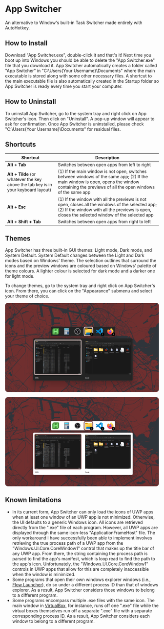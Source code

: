 # App Switcher
An alternative to Window's built-in Task Switcher made entirely with AutoHotkey.

## How to Install
Download "App Switcher.exe", double-click it and that's it! Next time you boot up into Windows you should be able to delete the "App Switcher.exe" file that you download it. App Switcher automatically creates a folder called "App Switcher" in "C:\Users\{Your Username}\Documents\" where the main executable is stored along with some other necessary files. A shortcut to the main executable file is also automatically created in the Startup folder so App Switcher is ready every time you start your computer.

## How to Uninstall
To uninstall App Switcher, go to the system tray and right click on App Switcher's icon. Then click on "Uninstall". A pop-up window will appear to ask for confirmation. Once App Switcher is uninstalled, please check "C:\Users\{Your Username}\Documents\" for residual files.

## Shortcuts

| Shortcut                                                                           | Description                                                                                                                                                                                            |
| ---------------------------------------------------------------------------------- | ------------------------------------------------------------------------------------------------------------------------------------------------------------------------------------------------------ |
| **Alt + Tab**                                                                      | Switches between open apps from left to right                                                                                                                                                                               |
| **Alt + Tilde** (or whatever the key above the tab key is in your keyboard layout) | (1) If the main window is not open, switches between windows of the same app; (2) If the main window is open, opens the window containing the previews of all the open windows of the same app    |
| **Alt + Esc**                                                                      | (1) If the window with all the previews is not open, closes all the windows of the selected app; (2) If the window with all the previews is open, closes the selected window of the selected app |
| **Alt + Shift + Tab**                                                              | Switches between open apps from right to left                                                                                                                                                                                                       |

## Themes
App Switcher has three built-in GUI themes: Light mode, Dark mode, and System Default. System Default changes between the Light and Dark modes based on Windows' theme. The selection outlines that surround the icons and the preview windows are coloured based on Windows' palette of theme colours. A lighter colour is selected for dark mode and a darker one for light mode.

To change themes, go to the system tray and right click on App Switcher's icon. From there, you can click on the "Appearance" submenu and select your theme of choice.

![App Switcher in Dark Mode](https://github.com/Osmagtor/AppSwitcher/blob/main/Pasted%20image%2020230822165949.png)

![App Switcher in Light Mode](https://github.com/Osmagtor/AppSwitcher/blob/main/Pasted%20image%2020230822170042.png)

## Known limitations
- In its current form, App Switcher can only load the icons of UWP apps when at least one window of an UWP app is not minimized. Otherwise, the UI defaults to a generic Windows icon. All icons are retrieved directly from the ".exe" file of each program. However, all UWP apps are displayed through the same icon-less "ApplicationFrameHost" file. The only workaround I have successfully been able to implement involves retrieving the true process path of a UWP app from the "Windows.UI.Core.CoreWindow1" control that makes up the title bar of any UWP app. From there, the string containing the process path is parsed to find the app's manifest, which is loop read to find the path to the app's icon. Unfortunately, the "Windows.UI.Core.CoreWindow1" controls in UWP apps that allow for this are completely inaccessible when the window is minimized.
- Some programs that open their own windows explorer windows (i.e., [Flow Launcher](https://www.flowlauncher.com/)), do so under a different process ID than that of windows explorer. As a result, App Switcher considers those windows to belong to a different program.
- Some programs encompass multiple .exe files with the same icon. The main window in [VirtualBox](https://www.virtualbox.org/), for instance, runs off one ".exe" file while the virtual boxes themselves run off a separate ".exe" file with a separate corresponding process ID. As a result, App Switcher considers each window to belong to a different program.

